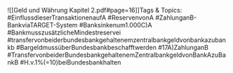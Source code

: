 
![[Geld und Währung Kapitel 2.pdf#page=16]]Tags & Topics:
   #EinflussdieserTransaktionenaufA
   #ReservenvonA
   #ZahlunganB-BankviaTARGET-System
   #Banksinkenum1.000C)A
   #BankmusszusätzlicheMindestreservei
   #transfervonbeiderbundesbankgehaltenemzentralbankgeldvonbankazubankb
   #BargeldmussüberBundesbankbeschafftwerden
   #17A)ZahlunganB
   #TransfervonbeiderBundesbankgehaltenemZentralbankgeldvonBankAzuBankB
   #H.v.1%(=10)beiBundesbankhalten
